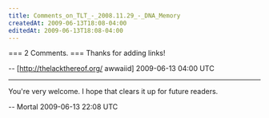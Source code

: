 ```yaml
---
title: Comments_on_TLT_-_2008.11.29_-_DNA_Memory
createdAt: 2009-06-13T18:08-04:00
editedAt: 2009-06-13T18:08-04:00
---
```


=== 2 Comments. ===
Thanks for adding links!

-- [http://thelackthereof.org/ awwaiid] 2009-06-13 04:00 UTC


----

You're very welcome. I hope that clears it up for future readers.

-- Mortal 2009-06-13 22:08 UTC


